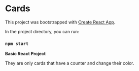 # Cards

This project was bootstrapped with [Create React App](https://github.com/facebook/create-react-app).

In the project directory, you can run: <br/>

### `npm start`

__Basic React Project__ <br/>

They are only cards that have a counter and change their color. <br/>